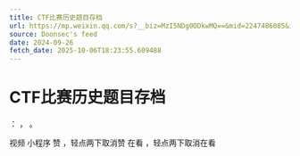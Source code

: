 ```yaml
---
title: CTF比赛历史题目存档
url: https://mp.weixin.qq.com/s?__biz=MzI5NDg0ODkwMQ==&mid=2247486085&idx=1&sn=4cbb8d7ac6c38ce494cbf25146d14865
source: Doonsec's feed
date: 2024-09-26
fetch_date: 2025-10-06T18:23:55.609488
---
```


# CTF比赛历史题目存档

：
，
。

视频
小程序
赞
，轻点两下取消赞
在看
，轻点两下取消在看